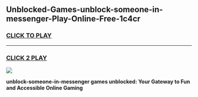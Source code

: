 
## Unblocked-Games-unblock-someone-in-messenger-Play-Online-Free-1c4cr
<h3>
<a href="https://premium76.site?title=unblock-someone-in-messenger&ref=26A">CLICK TO PLAY</a></h3>
<hr>

<h3>
<a href="https://premium76.site?title=unblock-someone-in-messenger&ref=26A">CLICK 2 PLAY</a>
  
</h3>

<a href="https://premium76.site?title=unblock-someone-in-messenger&ref=26A"><img src="https://clearcache.store/games.png"></a>


**unblock-someone-in-messenger games unblocked: Your Gateway to Fun and Accessible Online Gaming**

